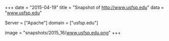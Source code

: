
+++
date = "2015-04-19"
title = "Snapshot of http://www.usfsp.edu"
data = "www.usfsp.edu"

Server = ["Apache"]
domain = ["usfsp.edu"]

  image = "snapshots/2015_16/www.usfsp.edu.png"
+++
#
